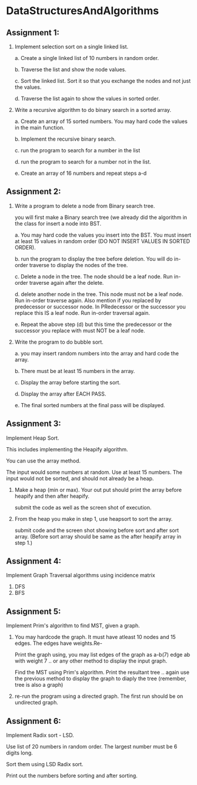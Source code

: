 # DataStructuresAndAlgorithms

Assignment 1:
-------------

1. Implement selection sort on a single linked list. 

   a. Create  a single  linked list of 10 numbers in random order.

   b. Traverse the list and show the node values.

   c. Sort the linked list.  Sort it so that you exchange the nodes and not just the values.

   d. Traverse the list again to show the values in sorted order.

2. Write a recursive algorithm to do binary search in a sorted array.

    a. Create an array of 15 sorted numbers.  You may hard code the values in the main function.

    b. Implement the recursive binary search.

    c. run the program to search for a number in the list

    d. run the program to search for a number not in the list.

    e. Create an array of 16 numbers and repeat steps a-d
   
 Assignment 2:
 -------------
 1. Write a program to delete a node from Binary search tree.

     you will first make a Binary search tree (we already did the algorithm in the class for insert a node into BST.

    a. You may hard code the values you insert into the BST. You must insert at least 15 values in random order (DO NOT INSERT VALUES IN SORTED ORDER).

    b. run the program to display the tree before deletion.  You will do in-order traverse to display the nodes of the tree.

    c. Delete a node in the tree.  The node should be a leaf node.  Run in-order traverse again after the delete.

     d. delete another node in the tree. This node must not be a leaf node.  Run in-order traverse again.  Also mention if you replaced by predecessor or successor node.   In PRedecessor or the successor you replace this IS a leaf node. Run in-order traversal again. 

    e. Repeat the above step (d) but this time the predecessor or the successor you replace with must NOT be a leaf node.


2. Write the program to do bubble sort.

    a. you may insert random numbers into the array and hard code the array.

    b. There must be at least 15 numbers in the array.

   c. Display the array before starting the sort.

    d. Display the array after EACH PASS.

     e. The final sorted numbers at the final pass will be displayed.
 
 Assignment 3:
 -------------
 Implement Heap Sort.

This includes implementing the Heapify algorithm.

You can use the array method.

The input would some numbers at random.  Use at least 15 numbers.  The input would not be sorted, and should not already be a heap.

1. Make a heap (min or max).  Your out put should print the array before heapify and then after heapify. 

    submit the code as well as the screen shot of execution.

2. From the heap you make in step 1, use heapsort to sort the array.

    submit code and the screen shot showing before sort and after sort array. (Before sort array should be same as the after heapify array in step 1.)

Assignment 4:
-------------
Implement Graph Traversal algorithms using incidence matrix
1) DFS
2) BFS

Assignment 5:
-------------
Implement Prim's algorithm to find MST, given a graph.

1. You may hardcode the graph.  It must have atleast 10 nodes and 15 edges. The edges have weights.Re-

   Print the graph using, you may list edges of the graph as a-b(7)  edge ab with weight 7 .. or any other method to display the input graph.

   Find the MST using Prim's algorithm.  Print the resultant tree .. again use the previous method to display the graph to diaply the tree (remember, tree is also a graph)

2. re-run the program using a directed graph.  The first run should be on undirected graph.


Assignment 6:
-------------
Implement Radix sort - LSD.

Use list of 20 numbers in random order.  The largest number must be 6 digits long.

Sort them using LSD Radix sort.

Print out the numbers before sorting and after sorting.
